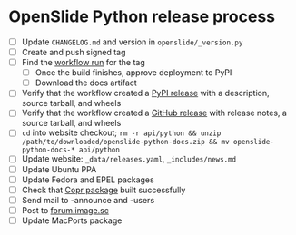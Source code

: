 # OpenSlide Python release process

- [ ] Update `CHANGELOG.md` and version in `openslide/_version.py`
- [ ] Create and push signed tag
- [ ] Find the [workflow run](https://github.com/openslide/openslide-python/actions/workflows/python.yml) for the tag
  - [ ] Once the build finishes, approve deployment to PyPI
  - [ ] Download the docs artifact
- [ ] Verify that the workflow created a [PyPI release](https://pypi.org/p/openslide-python) with a description, source tarball, and wheels
- [ ] Verify that the workflow created a [GitHub release](https://github.com/openslide/openslide-python/releases) with release notes, a source tarball, and wheels
- [ ] `cd` into website checkout; `rm -r api/python && unzip /path/to/downloaded/openslide-python-docs.zip && mv openslide-python-docs-* api/python`
- [ ] Update website: `_data/releases.yaml`, `_includes/news.md`
- [ ] Update Ubuntu PPA
- [ ] Update Fedora and EPEL packages
- [ ] Check that [Copr package](https://copr.fedorainfracloud.org/coprs/g/openslide/openslide/builds/) built successfully
- [ ] Send mail to -announce and -users
- [ ] Post to [forum.image.sc](https://forum.image.sc/c/announcements/10)
- [ ] Update MacPorts package
